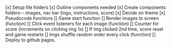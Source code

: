 [x] Setup file folders
[x] Outline components needed
[x] Create components folders-- images, nav bar (logo, instructions, score)
[x] Decide on theme
[x] Pseudocode functions
[] Game start function
[] Render images to screen (function)
[] Click event listeners for each image (function)
[] Counter for score (increments on clicking img 1x)
[] If img clicked 2nd time, score reset and game restarts
[] imgs shuffle random order every click (function)
[] Deploy to github pages.

